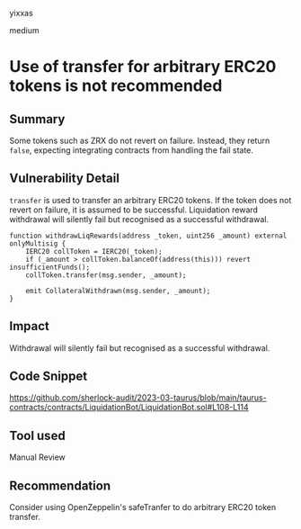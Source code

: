 yixxas

medium

# Use of transfer for arbitrary ERC20 tokens is not recommended

## Summary
Some tokens such as ZRX do not revert on failure. Instead, they return `false`, expecting integrating contracts from handling the fail state.

## Vulnerability Detail

`transfer` is used to transfer an arbitrary ERC20 tokens. If the token does not revert on failure, it is assumed to be successful. Liquidation reward withdrawal will silently fail but recognised as a successful withdrawal.

```solidity
function withdrawLiqRewards(address _token, uint256 _amount) external onlyMultisig {
	IERC20 collToken = IERC20(_token);
	if (_amount > collToken.balanceOf(address(this))) revert insufficientFunds();
	collToken.transfer(msg.sender, _amount);

	emit CollateralWithdrawn(msg.sender, _amount);
}
```

## Impact
Withdrawal will silently fail but recognised as a successful withdrawal.

## Code Snippet
https://github.com/sherlock-audit/2023-03-taurus/blob/main/taurus-contracts/contracts/LiquidationBot/LiquidationBot.sol#L108-L114

## Tool used

Manual Review

## Recommendation
Consider using OpenZeppelin's safeTranfer to do arbitrary ERC20 token transfer.
